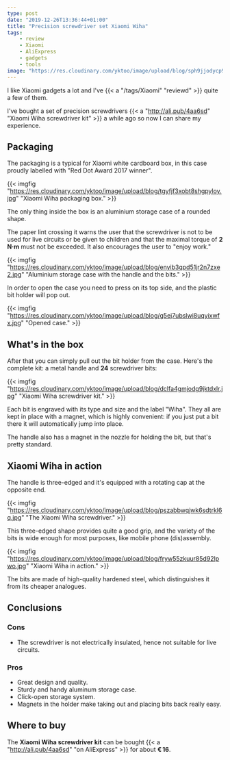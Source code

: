 ```yaml
---
type: post
date: "2019-12-26T13:36:44+01:00"
title: "Precision screwdriver set Xiaomi Wiha"
tags:
    - review
    - Xiaomi
    - AliExpress
    - gadgets
    - tools
image: "https://res.cloudinary.com/yktoo/image/upload/blog/sph9jjodycp9jbhhwkqe.jpg"
---
```


I like Xiaomi gadgets a lot and I've {{< a "/tags/Xiaomi" "reviewd" >}} quite a few of them.

I've bought a set of precision screwdrivers {{< a "http://ali.pub/4aa6sd" "Xiaomi Wiha screwdriver kit" >}} a while ago so now I can share my experience.

<!--more-->

## Packaging

The packaging is a typical for Xiaomi white cardboard box, in this case proudly labelled with "Red Dot Award 2017 winner".

{{< imgfig "https://res.cloudinary.com/yktoo/image/upload/blog/tgyfjf3xobt8shgpyloy.jpg" "Xiaomi Wiha packaging box." >}}

The only thing inside the box is an aluminium storage case of a rounded shape.

The paper lint crossing it warns the user that the screwdriver is not to be used for live circuits or be given to children and that the maximal torque of **2 N·m** must not be exceeded. It also encourages the user to "enjoy work."

{{< imgfig "https://res.cloudinary.com/yktoo/image/upload/blog/enyib3qpd51jr2n7zxe2.jpg" "Aluminium storage case with the handle and the bits." >}}

In order to open the case you need to press on its top side, and the plastic bit holder will pop out.

{{< imgfig "https://res.cloudinary.com/yktoo/image/upload/blog/g5ej7ubslwi8uqyixwfx.jpg" "Opened case." >}}

## What's in the box

After that you can simply pull out the bit holder from the case. Here's the complete kit: a metal handle and **24** screwdriver bits:

{{< imgfig "https://res.cloudinary.com/yktoo/image/upload/blog/dclfa4gmjodg9jktdxlr.jpg" "Xiaomi Wiha screwdriver kit." >}}

Each bit is engraved with its type and size and the label "Wiha". They all are kept in place with a magnet, which is highly convenient: if you just put a bit there it will automatically jump into place.

The handle also has a magnet in the nozzle for holding the bit, but that's pretty standard.

## Xiaomi Wiha in action

The handle is three-edged and it's equipped with a rotating cap at the opposite end.

{{< imgfig "https://res.cloudinary.com/yktoo/image/upload/blog/pszabbwqjwk6sdtrkl6q.jpg" "The Xiaomi Wiha screwdriver." >}}

This three-edged shape provides quite a good grip, and the variety of the bits is wide enough for most purposes, like mobile phone (dis)assembly.

{{< imgfig "https://res.cloudinary.com/yktoo/image/upload/blog/fryw55zkuur85d92lpwo.jpg" "Xiaomi Wiha in action." >}}

The bits are made of high-quality hardened steel, which distinguishes it from its cheaper analogues.

## Conclusions

### Cons

* The screwdriver is not electrically insulated, hence not suitable for live circuits.

### Pros

* Great design and quality.
* Sturdy and handy aluminum storage case.
* Click-open storage system.
* Magnets in the holder make taking out and placing bits back really easy.

## Where to buy

The **Xiaomi Wiha screwdriver kit** can be bought {{< a "http://ali.pub/4aa6sd" "on AliExpress" >}} for about **€ 16**.